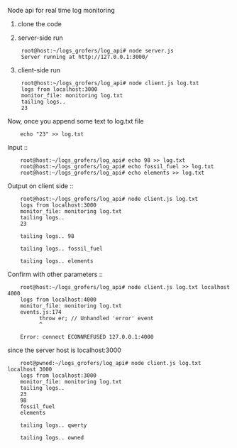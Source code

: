 Node api for real time log monitoring

1. clone the code
2. server-side run 

		root@host:~/logs_grofers/log_api# node server.js
		Server running at http://127.0.0.1:3000/


3. client-side run

		root@host:~/logs_grofers/log_api# node client.js log.txt
		logs from localhost:3000
		monitor_file: monitoring log.txt
		tailing logs.. 
		23



Now, once you append some text to log.txt file

		echo "23" >> log.txt 


Input ::

		root@host:~/logs_grofers/log_api# echo 98 >> log.txt
		root@host:~/logs_grofers/log_api# echo fossil_fuel >> log.txt
		root@host:~/logs_grofers/log_api# echo elements >> log.txt


Output on client side ::


		root@host:~/logs_grofers/log_api# node client.js log.txt
		logs from localhost:3000
		monitor_file: monitoring log.txt
		tailing logs.. 
		23

		tailing logs.. 98

		tailing logs.. fossil_fuel

		tailing logs.. elements


Confirm with other parameters ::

		root@host:~/logs_grofers/log_api# node client.js log.txt localhost 4000
		logs from localhost:4000
		monitor_file: monitoring log.txt
		events.js:174
		      throw er; // Unhandled 'error' event
		      ^

		Error: connect ECONNREFUSED 127.0.0.1:4000


since the server host is localhost:3000 


		root@pwned:~/logs_grofers/log_api# node client.js log.txt localhost 3000
		logs from localhost:3000
		monitor_file: monitoring log.txt
		tailing logs.. 
		23
		98
		fossil_fuel
		elements

		tailing logs.. qwerty

		tailing logs.. owned




